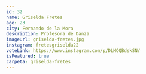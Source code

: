 ```yaml
---
id: 32
name: Griselda Fretes
age: 23
city: Fernando de la Mora
description: Profesora de Danza
imageUrl: griselda-fretes.jpg
instagram: fretesgriselda22
voteLink: https://www.instagram.com/p/DLMOQBdskSN/
isFeatured: true
carpeta: griselda-fretes
---
```

